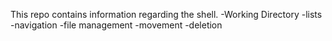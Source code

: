 This repo contains information regarding the shell.
     -Working Directory
     -lists
     -navigation
     -file management
     -movement 
     -deletion

